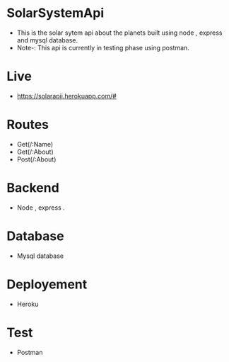 # SolarSystemApi
- This is the solar sytem api about the planets built using node , express and mysql database.
- Note-: This api is currently in testing phase using postman.

# Live
- https://solarapii.herokuapp.com/#

# Routes
- Get(/:Name)
- Get(/:About)
- Post(/:About)

# Backend
- Node , express .

# Database 
- Mysql database

# Deployement
- Heroku

# Test
- Postman
